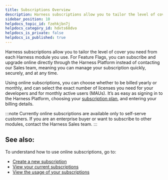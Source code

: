 ```yaml
---
title: Subscriptions Overview
description: Harness subscriptions allow you to tailor the level of cover you need from each Harness module you use. For Feature Flags, you can subscribe and upgrade online directly through the Harness Platform i…
sidebar_position: 10
helpdocs_topic_id: fzehkjbn7j
helpdocs_category_id: hdxts68dvo
helpdocs_is_private: false
helpdocs_is_published: true
---
```


Harness subscriptions allow you to tailor the level of cover you need from each Harness module you use. For Feature Flags, you can subscribe and upgrade online directly through the Harness Platform instead of contacting our Sales team, meaning you can manage your subscription quickly, securely, and at any time. 

Using online subscriptions, you can choose whether to be billed yearly or monthly, and can select the exact number of licenses you need for your developers and for monthly active users (MAUs). It’s as easy as signing in to the Harness Platform, choosing your [subscription plan](available-plans-for-feature-flags.md), and entering your billing details.  

:::note
Currently online subscriptions are available only to self-serve customers. If you are an enterprise buyer or want to subscribe to other modules, contact the Harness Sales team.
:::

## See also:

To understand how to use online subscriptions, go to:

* [Create a new subscription](create-a-new-subscription.md)
* [View your current subscriptions](view-your-current-subscriptions.md)
* [View the usage of your subscriptions](view-the-usage-of-your-subscriptions.md)

